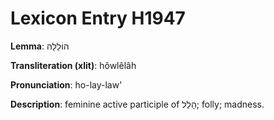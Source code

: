 # Lexicon Entry H1947

**Lemma**: הוֹלֵלָה

**Transliteration (xlit)**: hôwlêlâh

**Pronunciation**: ho-lay-law'

**Description**:
feminine active participle of הָלַל; folly; madness.

